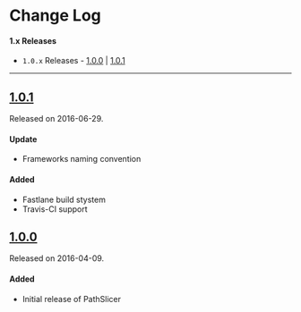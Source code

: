 # Change Log

#### 1.x Releases

- `1.0.x` Releases - [1.0.0](#100) | [1.0.1](#101) 

---

## [1.0.1](https://github.com/mtynior/PathSlicer/releases/tag/1.0.1)
Released on 2016-06-29.

#### Update
- Frameworks naming convention

#### Added
- Fastlane build stystem
- Travis-CI support

## [1.0.0](https://github.com/mtynior/PathSlicer/releases/tag/1.0.0)
Released on 2016-04-09.

#### Added
- Initial release of PathSlicer